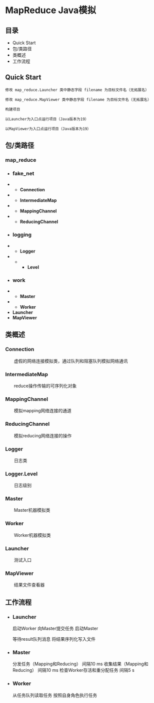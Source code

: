# MapReduce Java模拟
## 目录
- Quick Start
- 包/类路径
- 类概述
- 工作流程
## Quick Start
    修改 map_reduce.Launcher 类中静态字段 filename 为目标文件名（无拓展名）
    
    修改 map_reduce.MapViewer 类中静态字段 filename 为目标文件名（无拓展名）
    
    构建项目

    以Launcher为入口点运行项目（Java版本为19）

    以MapViewer为入口点运行项目（Java版本为19）


## 包/类路径
### __map_reduce__
- ### __fake_net__
- - **Connection**
- - **IntermediateMap**
- - **MappingChannel**
- - **ReducingChannel**
- ### __logging__ 
- - **Logger**
- - - **Level**
- ### __work__
- - **Master**
- - **Worker**
- **Launcher**
- **MapViewer**

## 类概述
### Connection
&emsp;&emsp;虚假的网络连接模拟类，通过队列和阻塞队列模拟网络通讯
### IntermediateMap
&emsp;&emsp;reduce操作传输的可序列化对象
### MappingChannel
&emsp;&emsp;模拟mapping网络连接的通道
### ReducingChannel
&emsp;&emsp;模拟reducing网络连接的操作
### Logger
&emsp;&emsp;日志类
### Logger.Level
&emsp;&emsp;日志级别
### Master
&emsp;&emsp;Master机器模拟类
### Worker
&emsp;&emsp;Worker机器模拟类
### Launcher
&emsp;&emsp;测试入口
### MapViewer
&emsp;&emsp;结果文件查看器

## 工作流程
- ### Launcher


    
    启动Worker
    向Master提交任务
    启动Master

    等待result队列消息
    将结果序列化写入文件
- ### Master
    

    分发任务（Mapping和Reducing） 间隔10 ms
    收集结果（Mapping和Reducing） 间隔10 ms
    检查Worker存活和重分配任务     间隔5 s

- ### Worker


    从任务队列读取任务
    按照自身角色执行任务
    